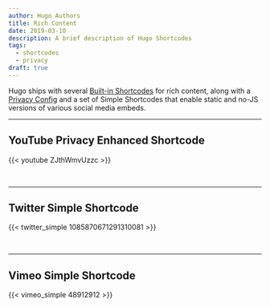 ```yaml
---
author: Hugo Authors
title: Rich Content
date: 2019-03-10
description: A brief description of Hugo Shortcodes
tags:
  - shortcodes
  - privacy
draft: true
---
```


Hugo ships with several [Built-in Shortcodes](https://gohugo.io/content-management/shortcodes/#use-hugo-s-built-in-shortcodes) for rich content, along with a [Privacy Config](https://gohugo.io/about/hugo-and-gdpr/) and a set of Simple Shortcodes that enable static and no-JS versions of various social media embeds.
<!--more-->
---

## YouTube Privacy Enhanced Shortcode

{{< youtube ZJthWmvUzzc >}}

<br>

---

## Twitter Simple Shortcode

{{< twitter_simple 1085870671291310081 >}}

<br>

---

## Vimeo Simple Shortcode

{{< vimeo_simple 48912912 >}}
